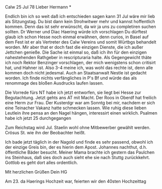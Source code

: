  Calw 25 Jul 78
Lieber Hermann <Mogl>*

Endlich bin ich so weit daß ich entschieden sagen kann 31 Jul wäre mir lieb als Sitzungstag. Du bist dann kein Strohwitwer mehr und kannst hoffentlich kommen. Denn das ist sehr erwünscht, da wir ja uns zu completiren suchen sollten. Dr Werner und Diac Haering würde ich vorschlagen Du dürftest glaub ich schon Hesse noch einmal erwähnen, denn curios, in Basel auf dem Fest ist er als Vertreter des Calw Vereins und somit Würtbgs behandelt worden. Mir aber that er doch fast die einzigen Dienste, die ich außer Jettchen genieße. Die Sache ist einmal so, daß ich ihn für den einzigen nahestehenden Rathgeber in rescripturaria halte. Als Gegengewicht thäte ich noch Rektor Benzinger vorschlagen, der mich wenigstens schon critisirt hat, und Hahner ist. Also 3-4 meine ich, was wohl das rechte ist, denn alle kommen doch nicht jedesmal. Auch an Staatsanwalt Nestle ist gedacht worden. 
Ich finde nichts verfängliches in P's Bf und würde das als renommage des bloßen Ausdrucks laufen lassen.

Die Vorrede fürs NT habe ich jetzt entworfen, sie liegt bei Hesse zur Begutachtung. Jetzt gehts ans AT mit Macht. Der Roos in Oberdf hat freilich eine Herm zur Frau. Der Kusterdgr war am Sonntg bei mir, nachdem er sich eine Teinacher Vakanz hatte schmecken lassen. Wie ruhig diese lieben Leutlein ihre pensa an den Nagel hängen, interessirt einen wirklich. Psalmen habe ich jetzt 25 durchgegangen

Zum Reichstag wird Jul. Staelin wohl ohne Mitbewerber gewählt werden. Crösus St. wie ihn der Beobachter heißt.

Ich bade jetzt täglich in der Nagold und finde es sehr passend, obwohl ich der einzige Greis bin, der es hierin dem Apost. Johannes nachthut, d.h. öffentliche Bäder besucht. Meiner Mama brachte ich gestern das Paulchen ins Steinhaus, daß sies doch auch sieht ehe sie nach Stuttg zurückkehrt. Gottlob es geht dort alles ordentlich.

Mit herzlichen Grüßen
 Dein HG

Am 23. da Haerings Hochzeit war, feierten wir den 40sten Hochzeittag 